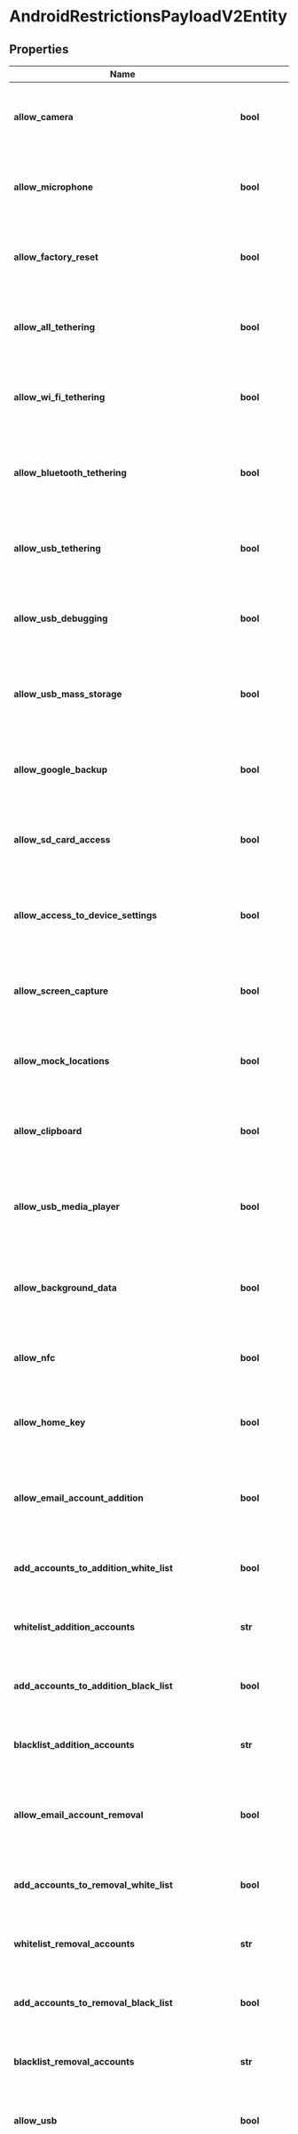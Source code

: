 # AndroidRestrictionsPayloadV2Entity

## Properties
Name | Type | Description | Notes
------------ | ------------- | ------------- | -------------
**allow_camera** | **bool** | Gets or sets a value indicating whether [allow camera]. | [optional] 
**allow_microphone** | **bool** | Gets or sets a value indicating whether [allow microphone]. | [optional] 
**allow_factory_reset** | **bool** | Gets or sets a value indicating whether [allow factory reset]. | [optional] 
**allow_all_tethering** | **bool** | Gets or sets a value indicating whether [allow all tethering]. | [optional] 
**allow_wi_fi_tethering** | **bool** | Gets or sets a value indicating whether [allow wi fi tethering]. | [optional] 
**allow_bluetooth_tethering** | **bool** | Gets or sets a value indicating whether [allow bluetooth tethering]. | [optional] 
**allow_usb_tethering** | **bool** | Gets or sets a value indicating whether [allow usb tethering]. | [optional] 
**allow_usb_debugging** | **bool** | Gets or sets a value indicating whether [allow usb debugging]. | [optional] 
**allow_usb_mass_storage** | **bool** | Gets or sets a value indicating whether [allow usb mass storage]. | [optional] 
**allow_google_backup** | **bool** | Gets or sets a value indicating whether [allow google backup]. | [optional] 
**allow_sd_card_access** | **bool** | Gets or sets a value indicating whether [allow sd card access]. | [optional] 
**allow_access_to_device_settings** | **bool** | Gets or sets a value indicating whether [allow settings changes]. | [optional] 
**allow_screen_capture** | **bool** | Gets or sets a value indicating whether [allow screen capture]. | [optional] 
**allow_mock_locations** | **bool** | Gets or sets a value indicating whether [allow mock locations]. | [optional] 
**allow_clipboard** | **bool** | Gets or sets a value indicating whether [allow clipboard]. | [optional] 
**allow_usb_media_player** | **bool** | Gets or sets a value indicating whether [allow usb media player]. | [optional] 
**allow_background_data** | **bool** | Gets or sets a value indicating whether [allow background data]. | [optional] 
**allow_nfc** | **bool** | Gets or sets a value indicating whether [allow NFC]. | [optional] 
**allow_home_key** | **bool** | Gets or sets a value indicating whether [allow home key]. | [optional] 
**allow_email_account_addition** | **bool** | Gets or sets a value indicating whether [allow account addition]. | [optional] 
**add_accounts_to_addition_white_list** | **bool** | Gets or sets the add accounts to addition white list value. | [optional] 
**whitelist_addition_accounts** | **str** | Gets or sets the whitelist addition accounts value. | [optional] 
**add_accounts_to_addition_black_list** | **bool** | Gets or sets the add accounts to addition black list value. | [optional] 
**blacklist_addition_accounts** | **str** | Gets or sets the blacklist addition accounts value. | [optional] 
**allow_email_account_removal** | **bool** | Gets or sets a value indicating whether [allow account removal]. | [optional] 
**add_accounts_to_removal_white_list** | **bool** | Gets or sets the add accounts to removal white list value. | [optional] 
**whitelist_removal_accounts** | **str** | Gets or sets the whitelist removal accounts value. | [optional] 
**add_accounts_to_removal_black_list** | **bool** | Gets or sets the add accounts to removal black list value. | [optional] 
**blacklist_removal_accounts** | **str** | Gets or sets the blacklist removal accounts value. | [optional] 
**allow_usb** | **bool** | Gets or sets a value indicating whether [allow usb]. | [optional] 
**allow_airplane_mode** | **bool** | Gets or sets a value indicating whether [allow airplane mode]. | [optional] 
**allow_android_market** | **bool** | Gets or sets a value indicating whether [allow android market]. | [optional] 
**allow_you_tube** | **bool** | Gets or sets a value indicating whether [allow you tube]. | [optional] 
**allow_native_android_browser** | **bool** | Gets or sets a value indicating whether [allow android browser]. | [optional] 
**allow_non_market_app_installation** | **bool** | Gets or sets a value indicating whether [allow non market application install]. | [optional] 
**allow_voice_dialer** | **bool** | Gets or sets a value indicating whether [allow voice dialer]. | [optional] 
**allow_bluetooth** | **bool** | Gets or sets a value indicating whether [allow bluetooth]. | [optional] 
**allow_bluetooth_data_transfer** | **bool** | Gets or sets a value indicating whether [allow bt data transfer]. | [optional] 
**allow_bluetooth_pairing** | **bool** | Gets or sets a value indicating whether [allow bt pairing]. | [optional] 
**allow_bluetooth_discoverable_mode** | **bool** | Gets or sets a value indicating whether [allow bt discoverable mode]. | [optional] 
**allow_bluetooth_limited_discoverable_mode** | **bool** | Gets or sets a value indicating whether [allow bt limited discoverable]. | [optional] 
**allow_outgoing_calls_via_bluetooth** | **bool** | Gets or sets a value indicating whether [allow bt outgoing calls]. | [optional] 
**allow_desktop_connectivity_via_bluetooth** | **bool** | Gets or sets a value indicating whether [allow bt desktop connectivity]. | [optional] 
**data_connection** | **int** | Gets or sets the network. | [optional] 
**allow_wi_fi_profiles** | **bool** | Gets or sets a value indicating whether [allow wifi profiles]. | [optional] 
**allow_wifi_changes** | **bool** | Gets or sets a value indicating whether [allow wifi changes]. | [optional] 
**allow_prompt_for_credentials** | **bool** | Gets or sets a value indicating whether [allow prompt credentials]. | [optional] 
**minimum_wi_fi_security_level** | **int** | Gets or sets the minimum wifi security. | [optional] 
**allow_automatic_sync_on_roaming** | **bool** | Gets or sets a value indicating whether [allow roaming synchronize]. | [optional] 
**allow_push_messages_on_roaming** | **bool** | Gets or sets a value indicating whether [allow roaming push]. | [optional] 
**allow_data_usage_on_roaming** | **bool** | Gets or sets a value indicating whether [allow roaming data]. | [optional] 
**allow_gps_location_services** | **bool** | Gets or sets a value indicating whether [allow GPS location service]. | [optional] 
**allow_wireless_network_location_services** | **bool** | Gets or sets a value indicating whether [allow network based location service]. | [optional] 
**allow_passive_location_services** | **bool** | Gets or sets a value indicating whether [allow passive location service]. | [optional] 
**allow_pop_ups** | **bool** | Gets or sets a value indicating whether [allow popups]. | [optional] 
**allow_cookies** | **bool** | Gets or sets a value indicating whether [allow cookies]. | [optional] 
**enable_autofill** | **bool** | Gets or sets a value indicating whether [allow automatic fill]. | [optional] 
**enable_java_script** | **bool** | Gets or sets a value indicating whether [allow java script]. | [optional] 
**force_fraud_warning** | **bool** | Gets or sets a value indicating whether [force fraud warning]. | [optional] 
**blocked_networks** | **list[str]** | Gets or sets the blocked networks. | [optional] 
**allow_non_emergency_calls** | **bool** | Gets or sets a value indicating whether [allow non emergency calls]. | [optional] 
**allow_sending_sms** | **bool** | Gets or sets a value indicating whether [allow sending SMS]. | [optional] 
**allow_pop_imap_email** | **bool** | Gets or sets a value indicating whether [allow popimap email]. | [optional] 
**allow_incoming_mms** | **bool** | Gets or sets a value indicating whether [allow incoming MMS]. | [optional] 
**allow_outgoing_mms** | **bool** | Gets or sets a value indicating whether [allow outgoing MMS]. | [optional] 
**max_data_usage_models** | [**list[AndroidMaxDataUsageEntity]**](AndroidMaxDataUsageEntity.md) | Gets or sets the maximum data usage models. | [optional] 
**set_device_font** | **bool** | Gets or sets a value indicating whether [set device font]. | [optional] 
**font_name** | **str** | Gets or sets the font apk identifier. | [optional] 
**set_device_font_size** | **bool** | Gets or sets a value indicating whether [set device font size]. | [optional] 
**font_size** | **int** | Gets or sets the size of the font. | [optional] 
**allow_google_crash_report** | **bool** | Gets or sets a value indicating whether [allow google crash report]. | [optional] 
**allow_ota_upgrade** | **bool** | Gets or sets a value indicating whether [allow ota upgrade]. | [optional] 
**allow_power_off** | **bool** | Gets or sets a value indicating whether [allow power off]. | [optional] 
**allow_sd_card_write** | **bool** | Gets or sets a value indicating whether [allow sd card write]. | [optional] 
**allow_status_bar** | **bool** | Gets or sets a value indicating whether [allow status bar expansion]. | [optional] 
**allow_wallpaper_change** | **bool** | Gets or sets a value indicating whether [allow wallpaper change]. | [optional] 
**allow_native_vpn** | **bool** | Gets or sets a value indicating whether [allow VPN]. | [optional] 
**allow_roaming_voice_calls** | **bool** | Gets or sets a value indicating whether [allow roaming voice calls]. | [optional] 
**allow_audio_recording_if_microphone_is_allowed** | **bool** | Gets or sets a value indicating whether [allow audio recording]. | [optional] 
**allow_video_recording_if_camera_is_allowed** | **bool** | Gets or sets a value indicating whether [allow video recording]. | [optional] 
**allow_ending_activity_when_left_idle** | **bool** | Gets or sets a value indicating whether [allow killing activities on leave]. | [optional] 
**allow_user_to_set_background_process_limit** | **bool** | Gets or sets a value indicating whether [allow background process limit]. | [optional] 
**allow_user_to_set_mobile_data_limit** | **bool** | Gets or sets a value indicating whether [allow user mobile data limit]. | [optional] 
**allow_sms_with_storage** | **bool** | Gets or sets a value indicating whether [allow SMS storage]. | [optional] 
**allow_mms_with_storage** | **bool** | Gets or sets a value indicating whether [allow MMS storage]. | [optional] 
**allow_wap_push** | **bool** | Gets or sets a value indicating whether [allow wap push]. | [optional] 
**allow_wifi_direct** | **bool** | Gets or sets a value indicating whether [allow wifi direct]. | [optional] 
**allow_s_beam** | **bool** | Gets or sets a value indicating whether [allow s beam]. | [optional] 
**allow_s_voice** | **bool** | Gets or sets a value indicating whether [allow s voice]. | [optional] 
**allow_android_beam** | **bool** | Gets or sets a value indicating whether [allow android beam]. | [optional] 
**allow_copy_paste_between_different_applications** | **bool** | Gets or sets a value indicating whether [allow clipboard share]. | [optional] 
**allow_user_to_stop_system_signed_applications** | **bool** | Gets or sets a value indicating whether [allow stop system application]. | [optional] 
**allow_usb_host_storage** | **bool** | Gets or sets a value indicating whether [allow usb host storage]. | [optional] 
**enable_sim_pin_lock** | **bool** | Gets or sets a value indicating whether [enablesimpin lock]. | [optional] 
**allow_unsecure_wifi** | **bool** | Gets or sets a value indicating whether [allow unsecure wifi]. | [optional] 
**allow_auto_connection_wifi** | **bool** | Gets or sets a value indicating whether [allow automatic connection wifi]. | [optional] 
**allow_account_settings** | **bool** | Gets or sets a value indicating whether [allow account settings]. | [optional] 
**allow_application_settings** | **bool** | Gets or sets a value indicating whether [allow application settings]. | [optional] 
**allow_developer_options** | **bool** | Gets or sets a value indicating whether [allow developer options]. | [optional] 
**allow_notifications** | **bool** | Gets or sets a value indicating whether [allow notifications]. | [optional] 
**allow_only_secure_vpn_connections** | **bool** | Gets or sets a value indicating whether [allow unsecure VPN connection]. | [optional] 
**allow_system_bar** | **bool** | Gets or sets a value indicating whether [allow system bar]. | [optional] 
**allow_task_manager** | **bool** | Gets or sets a value indicating whether [allow task manager]. | [optional] 
**allow_menu_key** | **bool** | Gets or sets a value indicating whether [allow menu key]. | [optional] 
**allow_back_key** | **bool** | Gets or sets a value indicating whether [allow back key]. | [optional] 
**allow_search_key** | **bool** | Gets or sets a value indicating whether [allow search key]. | [optional] 
**allow_volume_key** | **bool** | Gets or sets a value indicating whether [allow volume key]. | [optional] 
**allow_keyguard_features** | **bool** | Gets or sets a value indicating whether [allow keyguard features]. | [optional] 
**allow_keyguard_trust_agent** | **bool** | Gets or sets a value indicating whether [allow keyguard trust agent]. | [optional] 
**allow_keyguard_camera** | **bool** | Gets or sets a value indicating whether [allow keyguard camera]. | [optional] 
**allow_keyguard_fingerprint** | **bool** | Gets or sets a value indicating whether [allow keyguard fingerprint]. | [optional] 
**allow_keyguard_notifications** | **bool** | Gets or sets a value indicating whether [allow keyguard notifications]. | [optional] 
**allow_keyguard_unredacted** | **bool** | Gets or sets a value indicating whether [allow keyguard unredacted]. | [optional] 
**allow_user_creation** | **bool** | Gets or sets a value indicating whether [allow user creation]. | [optional] 
**allow_multiple_users** | **bool** | Gets or sets a value indicating whether [allow multiple users]. | [optional] 
**allow_user_removal** | **bool** | Gets or sets a value indicating whether [allow user removal]. | [optional] 
**enable_samsung_efota** | **bool** | Gets or sets a value indicating whether [enable samsung efota]. | [optional] 

[[Back to Model list]](../README.md#documentation-for-models) [[Back to API list]](../README.md#documentation-for-api-endpoints) [[Back to README]](../README.md)


